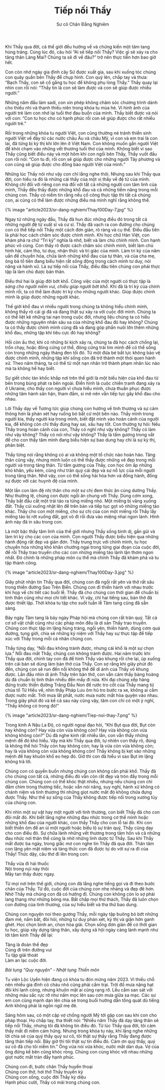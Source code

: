 ﻿---
title: Tiếp nối Thầy
author: Sư cô Chân Đẳng Nghiêm
---

Khi Thầy qua đời, cả thế giới đều hướng về và chứng kiến một tâm tang hùng tráng. Cùng lúc đó, câu hỏi “Ai sẽ tiếp nối Thầy? Việc gì sẽ xảy ra cho tăng thân Làng Mai? Chúng ta sẽ đi về đâu?” trở nên thực tiễn hơn bao giờ hết.

Con còn nhớ ngày gia đình cây Sứ được xuất gia, sau khi xuống tóc chúng con quây quần bên Thầy để chụp hình. Con quỳ lên, chắp tay và thưa: “Bạch Thầy, con sẽ cố gắng tu học để không phụ lòng Thầy.” Thầy quay lại nhìn con rồi nói: “Thầy tin là con sẽ làm được và con sẽ giúp được nhiều người.”

Những năm đầu làm sadi, con xin phép không chăm sóc chương trình dành cho thiếu nhi và thanh thiếu niên trong khóa tu mùa hè. Vì hình ảnh của người trẻ làm con nhớ lại tuổi thơ đau buồn của mình. Thầy biết được và nói với con: “Con tu học cho có hạnh phúc rồi con sẽ giúp được cho rất nhiều người trẻ.”

Rồi trong những khóa tu người Việt, con cũng thường né tránh thiền sinh người Việt về đây từ các nước châu Âu và châu Mỹ, vì con và em trai là con lai, đã từng bị kỳ thị khi lớn lên ở Việt Nam. Con không muốn gần người Việt để khỏi chạm vào những vết thương tuổi thơ của mình. Không biết vì sao Thầy cũng biết điều này và một hôm khi con ngồi bên Thầy, Thầy vuốt đầu con rồi nói: “Con tu đi, rồi con sẽ giúp được cho những người Tây phương và con cũng sẽ giúp được cho đồng bào người Việt của mình.”

Những lúc Thầy nói như vậy con chỉ lắng nghe thôi. Nhưng sau khi Thầy qua đời, con hiểu ra đó là những cái thấy của một vị thầy về đệ tử của mình. Không chỉ đối với riêng con mà đối với tất cả những người con tâm linh của mình, Thầy đều thấy được những khổ đau và cả những tiềm năng trong mỗi chúng con. Thầy có niềm tin rằng nếu cố công thực tập thì tất cả chúng con, ai cũng có thể làm được những điều mà mình nghĩ rằng không thể.

{% image "article2023/sr-dang-nghiem/Thay100Day-7.jpg" %}

Ngay từ những ngày đầu, Thầy đã hun đúc những điều đó trong tất cả những người đệ tử xuất sĩ và cư sĩ. Thầy đã vạch ra con đường cho chúng con có thể tiếp nối Thầy một cách đơn giản, rõ ràng và cụ thể. Điều đầu tiên là phải học cách chăm sóc được chính mình. Khi học chữ Hán Việt, con khám phá ra chữ “Tri kỷ” nghĩa là nhớ, biết và làm chủ chính mình. Con hạnh phúc vô cùng. Con thấy rõ được cách chăm sóc chính mình, biết làm chủ hình hài, cảm thọ, tư duy, nhận thức và tri giác của mình. Làm tri kỷ của năm uẩn để chuyển hóa, chữa lành những khổ đau của tự thân, và của cha mẹ, ông bà tổ tiên đang biểu hiện rất sống động trong cách mình tư duy, nói năng và hành xử. Là sự tiếp nối của Thầy, điều đầu tiên chúng con phải thực tập là làm chủ được bản thân.

Điều thứ hai là giúp đời bớt khổ. Công việc của một người có thực tập là *sáng cho người niềm vui,* *chiều* *giúp người bớt khổ*. Khi đã là tri kỷ của chính mình rồi, ta có thể làm được tri kỷ cho những người khác. Giúp được chính mình là giúp được những người khác.

Thế giới khổ đau vì nhiều người trong chúng ta không hiểu chính mình, không thấy rõ cái gì đã và đang thật sự xảy ra với cuộc đời mình. Chúng ta có thể liệt kê những tai nạn trong cuộc đời, nhưng liệu chúng ta có hiểu được những nguyên nhân sâu xa của những khổ đau đó hay không? Chúng ta có thấy được chính mình cũng đã và đang góp phần nuôi lớn thêm những khổ đau, những tập khí tiêu cực đó hay không?

Hồi còn ấu thơ, khi có những bi kịch xảy ra, chúng ta đã học cách chống lại, trốn chạy, hoặc đông cứng cơ thể, đông cứng trái tim mình để có thể sống còn trong những ngày tháng đen tối đó. Từ một đứa bé bất lực không bảo vệ được chính mình, những tập khí sống còn đã trở thành một thói quen hành xử. Theo năm tháng, ta có thể từ một nạn nhân trở thành phạm nhân lúc nào mà ta không hề hay biết.

Sự giết chóc tàn khốc khắp nơi trên thế giới là một biểu hiện của khổ đau từ bên trong bùng phát ra bên ngoài. Điển hình là cuộc chiến tranh đang xảy ra ở Ukraine, cho thấy con người vì chưa hiểu mình, chưa thuần phục được những tâm hành sân hận, tham đắm, si mê nên vẫn tiếp tục gây khổ đau cho nhau.

Lời Thầy dạy về Tương tức giúp chúng con hướng về tình thương và sự cảm thông hơn là phán xét hay ruồng bỏ bất cứ một bên nào. Thấy mình trong người kia, thấy người kia trong mình, biết đặt mình vào hoàn cảnh của người kia, để không còn chỉ thấy đúng hay sai, xấu hay tốt. Con thường tự hỏi: Nếu Thầy trong hoàn cảnh của con, Thầy có nghĩ như vậy không? Thầy có làm như vậy không? Thầy có nói như vậy không? Thầy là tấm gương trong vắt để cho con thấy tâm mình đang biểu hiện sự bao dung hay chỉ là sự kỳ thị, phân biệt.

Thầy từng nói rằng không có ai và không một tổ chức nào hoàn hảo. Tăng thân cũng vậy, nhưng mình luôn có thể thấy được những vẻ đẹp trong mỗi người và trong tăng thân. Từ tấm gương của Thầy, con học ôm ấp những khó khăn, yếu kém, cũng như trân quý cái đẹp và sự nỗ lực của mỗi người trong tăng thân. Nhờ vậy, con có thể sống hài hòa hơn và đồng hành, đồng sự được với các huynh đệ của mình.

Một lần con làm đệ nhị thân cho một sư chị đem thức ăn cúng dường Thầy. Như thường lệ, chúng con được ngồi ăn chung với Thầy. Dùng cơm xong, Thầy bắt đầu cắt một trái táo ra từng miếng nhỏ. Một miếng bị văng xuống đất. Thầy cúi xuống nhặt lên để trên bàn và tiếp tục gọt vỏ những miếng táo khác. Thầy cho con một miếng, cho sư chị của con một miếng rồi Thầy lấy miếng táo bị rớt xuống đất, gọt vỏ đi rồi đưa vào miệng nhai ngon lành. Hình ảnh này đã in sâu trong con.

Là một bậc thầy tâm linh của thế giới nhưng Thầy sống bình dị, gần gũi và làm tri kỷ cho các con của mình. Con người Thầy được biểu hiện qua những hành động rất đẹp và giản đơn. Thầy trung trực với chính mình, tu học chuyển hóa những khó khăn chướng ngại trong từng giai đoạn của cuộc đời, để rồi Thầy trao truyền cho các con những miếng táo lành lặn thơm ngon nhất. Đó chính là những pháp môn cụ thể mà chính Thầy đã khám phá và tu tập thành công.

{% image "article2023/sr-dang-nghiem/Thay100Day-3.jpg" %}

Giây phút nhận tin Thầy qua đời, chúng con đã ngồi rất yên và thở rất sâu trong thiền đường Sao Trên Biển. Chúng con đi thiền hành với nhau trước khi họp về chi tiết các buổi lễ. Thầy đã cho chúng con thời gian để chuẩn bị tinh thần cũng như mọi chi tiết khác. Vì vậy, chỉ hai tiếng sau, bàn thờ đã được thiết lập. Thời khóa tu tập cho suốt tuần lễ Tâm tang cũng đã sẵn sàng.

Bảy ngày Tâm tang là bảy ngày Pháp hội mà chúng con rất trân quý. Tất cả cơ sở vật chất cũng như các pháp môn đều là di sản Thầy trao truyền. Chúng con thực tập im lặng hùng tráng, ngồi yên, thiền hành, dùng cơm quá đường, tụng giới, chia sẻ những kỷ niệm với Thầy hay sự thực tập để tiếp xúc với Thầy trong mỗi cá nhân chúng con.

Thầy từng dạy, “Nỗi đau không tránh được, nhưng cái khổ là một sự chọn lựa.” Nỗi đau mất Thầy, chúng con không tránh được. Hai năm trước khi Thầy qua đời, chính tay con đã để hình Thầy vào khung rồi che lại, úp xuống trên cái bàn sẽ dùng làm bàn thờ của Thầy. Con sợ rằng khi giây phút đó đến, chúng con sẽ run đến nỗi không thể để di ảnh của Thầy vô khung được. Lần đầu nhìn di ảnh Thầy trên bàn thờ, con vẫn cảm thấy bàng hoàng dù đã chuẩn bị tinh thần nhiều đến mấy đi nữa. Khi đại chúng xếp hàng đứng trước thiền đường Trăng Đầu Non để rước tro cốt của Thầy mang từ chùa tổ Từ Hiếu về, nhìn thầy Pháp Lưu ôm hũ tro bước ra xe, không ai cầm được nước mắt. Trời mưa lất phất, nước mưa nước mắt hòa quyện vào nhau. Trong giây phút đó và kể cả sau này cũng vậy, tâm con chỉ có một ý nghĩ, “Thầy không có trong đó!”

{% image "article2023/sr-dang-nghiem/Tiep-noi-thay-7.png" %}

Trong kinh A Nậu La Độ, có người ngoại đạo hỏi, “Khi Bụt qua đời, Bụt còn hay không còn? Hay vừa còn vừa không còn? Hay vừa không còn vừa không không còn?” Dù đã nghe kinh rất nhiều lần, con vẫn thấy những mệnh đề đó khó hiểu. Vậy mà khi Thầy qua đời, tự nhiên con thấy rõ, đúng là không thể hỏi Thầy còn hay không còn; hay là vừa còn vừa không còn; hay là vừa không còn vừa không không còn! Thầy không bị kẹt vào những mệnh đề hay khuôn khổ eo hẹp đó. Giờ thì con đã hiểu vì sao Bụt im lặng không trả lời.

Chúng con có quyền buồn nhưng chúng con không cần phải khổ. Thầy đã cho chúng con tất cả, những điều đó vẫn còn rất đẹp và tròn đầy trong mỗi chúng con. Chúng con có thể khóc thật nhiều, nhưng nếu chúng con chỉ đắm chìm trong thương tiếc, hoặc vẫn nói năng, suy nghĩ, hành xử không có chánh niệm và tình thương thì những giọt nước mắt đó không chứa đựng được Thầy. Như thế sự sống của Thầy không được tiếp nối trong xương tủy của chúng con.

Khi nhìn một sự vật hay một người với tình thương, con biết Thầy đã cho con đôi mắt đó. Khi biết lắng nghe những đau nhức trong cơ thể mình hoặc những khổ đau của người khác, con thấy Thầy cho con lỗ tai đó. Khi con biết thiền ôm để an ủi một người hoặc biểu lộ sự trân quý, Thầy cũng dạy cho con điều đó. Sự chữa lành những vết thương trong tâm hồn và cả những đau nhức nơi thân thể cũng là nhờ những linh dược từ Thầy. Sau khi Thầy mất được ba ngày, trong giấc mơ con nghe tin Thầy đã qua đời. Thân tâm con lặng yên mật niệm và tàng thức con đã được tự do với sự ra đi của Thầy! Thức dậy, câu thơ đi lên trong con:

<div class="verse"><p>Thầy vừa đi hái thuốc<br/>
Nội trong núi này thôi<br/>
Mây tan thấy được ngay.</p></div>

Từ mọi nơi trên thế giới, chúng con đã lắng nghe tiếng gọi và đi theo bước chân của Thầy. Từ đó, cuộc đời của chúng con nhẹ nhàng và đẹp đẽ hơn. Nhờ Thầy mà chúng con đã có hướng đi. Chúng con không còn lo sợ phải lang thang như những bóng ma. Bất chấp mọi thử thách, Thầy đã luôn chọn con đường của tình thương, của sự hiểu biết và tha thứ bao dung.

Chúng con nguyện noi theo gương Thầy, mỗi ngày tập buông bỏ bớt những đam mê, nắm bắt, đòi hỏi, những tư duy phán xét, kỳ thị và giận hờn ganh ghét. Học chọn bình an, chọn hòa giải. Chọn sống đơn giản để có thời gian tu học, giúp xây dựng tăng thân, xây dựng xã hội ngày càng lành mạnh như lời tâm kinh Thầy để lại:

<div class="verse"><p>Tăng là đoàn thể đẹp<br/>
Cùng đi trên đường vui<br/>
Tu tập giải thoát<br/>
Làm an lạc cuộc đời.</p>
<cite>Bài tụng “Quy nguyện” - Nhật tụng Thiền môn</cite></div>

Tu viện Lộc Uyển hiện đang có khóa tu đón mừng năm 2023. Vì thiếu chỗ nên nhiều gia đình có cháu nhỏ cũng phải cắm trại. Trời đổ mưa nặng hạt đôi khi lạnh cóng, nhưng khuôn mặt ai cũng rạng rỡ. Lều cắm san sát với những màu sắc rực rỡ như nấm mọc lên sau cơn mưa giữa sa mạc. Các sư em con cũng mạnh dạn lên chia sẻ trong buổi hướng dẫn tổng quát dù tiếng Anh không phải là ngôn ngữ mẹ đẻ.

Sáng hôm sau, có một cặp vợ chồng người Mỹ tới gặp con sau khi con cho pháp thoại. Họ chắp tay, tha thiết nói: “Nhiều năm Thầy đã dạy tăng thân sẽ tiếp nối Thầy, nhưng tôi đã không tin điều đó. Từ lúc Thầy qua đời, tôi cảm thấy mất đi niềm cảm hứng. Nhưng trong khóa tu này, khi lắng nghe những lời chia sẻ của quý thầy quý sư cô, tôi thật sự thấy rằng Thầy đang được tăng thân tiếp nối. Bây giờ thì tôi thật sự tin điều đó. Cảm ơn quý thầy, quý sư cô đã cho tôi niềm tin.” Ông vừa nói vừa khóc, nước mắt dàn dụa. Vợ của ông đứng kế bên cũng khóc ròng. Chúng con cùng khóc với nhau những giọt nước mắt tràn đầy hạnh phúc.

<div class="verse"><p>Chúng con đi, bước chân Thầy huyền thoại<br/>
Chúng con thở, hơi thở Thầy truyền kỳ<br/>
Chúng con sống, cuộc đời Thầy kỳ diệu<br/>
Hạnh phúc cười, Thầy có mãi trong chúng con.</p></div>

